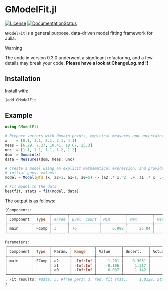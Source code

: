 # GModelFit.jl

[![License](http://img.shields.io/badge/license-MIT-brightgreen.svg?style=flat)](LICENSE.md)
[![DocumentationStatus](https://img.shields.io/badge/docs-stable-blue.svg?style=flat)](https://gcalderone.github.io/GModelFit.jl/)

`GModelFit` is a general purpose, data-driven model fitting framework for Julia.

> [!WARNING]
> The code in version 0.3.0 underwent a signficant refactoring, and a few details may break your code.
> **Please have a look at ChangeLog.md !!**

## Installation

Install with:
```julia
]add GModelFit
```

## Example

```julia
using GModelFit

# Prepare vectors with domain points, empirical measures and uncertainties
x    = [0.1, 1.1, 2.1, 3.1, 4.1]
meas = [6.29, 7.27, 10.41, 18.67, 25.3]
unc  = [1.1, 1.1, 1.1, 1.2, 1.2]
dom  = Domain(x)
data = Measures(dom, meas, unc)

# Create a model using an explicit mathematical expression, and provide the
# initial guess values:
model = Model(@fd (x, a2=1, a1=1, a0=5) -> (a2 .* x.^2  .+  a1 .* x  .+  a0))

# Fit model to the data
bestfit, stats = fit(model, data)
```

The output is as follows:
```julia
(Components:
╭───────────┬───────┬───────┬─────────────┬───────────┬───────────┬───────────┬─────────╮
│ Component │ Type  │ #Free │ Eval. count │ Min       │ Max       │ Mean      │ NaN/Inf │
├───────────┼───────┼───────┼─────────────┼───────────┼───────────┼───────────┼─────────┤
│ main      │ FComp │ 3     │ 76          │     6.088 │     25.84 │     13.56 │ 0       │
╰───────────┴───────┴───────┴─────────────┴───────────┴───────────┴───────────┴─────────╯

Parameters:
╭───────────┬───────┬────────┬──────────┬───────────┬───────────┬────────┬───────╮
│ Component │ Type  │ Param. │ Range    │ Value     │ Uncert.   │ Actual │ Patch │
├───────────┼───────┼────────┼──────────┼───────────┼───────────┼────────┼───────┤
│ main      │ FComp │ a2     │ -Inf:Inf │     1.201 │    0.3051 │        │       │
│           │       │ a1     │ -Inf:Inf │    -0.106 │     1.317 │        │       │
│           │       │ a0     │ -Inf:Inf │     6.087 │     1.142 │        │       │
╰───────────┴───────┴────────┴──────────┴───────────┴───────────┴────────┴───────╯
, Fit results: #data: 5, #free pars: 3, red. fit stat.:     1.0129, Status: OK      
)
```
